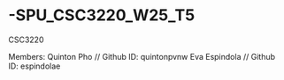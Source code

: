 # -SPU_CSC3220_W25_T5
CSC3220

Members:
Quinton Pho // Github ID: quintonpvnw
Eva Espindola // Github ID: espindolae
